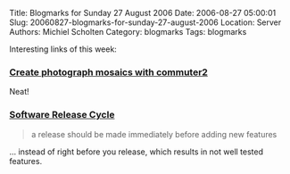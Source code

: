 Title: Blogmarks for Sunday 27 August 2006
Date: 2006-08-27 05:00:01
Slug: 20060827-blogmarks-for-sunday-27-august-2006
Location: Server
Authors: Michiel Scholten
Category: blogmarks
Tags: blogmarks

<p>Interesting links of this week:</p>
<h3><a href="http://www.barwap.com/blog/?article=00189">Create photograph mosaics with commuter2</a></h3>
<p>Neat!</p>
<h3><a href="http://thekingant.livejournal.com/52504.html">Software Release Cycle</a></h3>
<blockquote><p class="quote">a release should be made immediately before adding new features</p></blockquote>

<p>... instead of right before you release, which results in not well tested features.</p>
